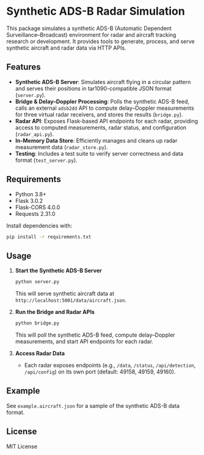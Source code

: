 # Synthetic ADS-B Radar Simulation

This package simulates a synthetic ADS-B (Automatic Dependent Surveillance–Broadcast) environment for radar and aircraft tracking research or development. It provides tools to generate, process, and serve synthetic aircraft and radar data via HTTP APIs.

## Features

- **Synthetic ADS-B Server**: Simulates aircraft flying in a circular pattern and serves their positions in tar1090-compatible JSON format (`server.py`).
- **Bridge & Delay–Doppler Processing**: Polls the synthetic ADS-B feed, calls an external `adsb2dd` API to compute delay–Doppler measurements for three virtual radar receivers, and stores the results (`bridge.py`).
- **Radar API**: Exposes Flask-based API endpoints for each radar, providing access to computed measurements, radar status, and configuration (`radar_api.py`).
- **In-Memory Data Store**: Efficiently manages and cleans up radar measurement data (`radar_store.py`).
- **Testing**: Includes a test suite to verify server correctness and data format (`test_server.py`).

## Requirements

- Python 3.8+
- Flask 3.0.2
- Flask-CORS 4.0.0
- Requests 2.31.0

Install dependencies with:

```bash
pip install -r requirements.txt
```

## Usage

1. **Start the Synthetic ADS-B Server**

   ```bash
   python server.py
   ```

   This will serve synthetic aircraft data at `http://localhost:5001/data/aircraft.json`.

2. **Run the Bridge and Radar APIs**

   ```bash
   python bridge.py
   ```

   This will poll the synthetic ADS-B feed, compute delay–Doppler measurements, and start API endpoints for each radar.

3. **Access Radar Data**
   - Each radar exposes endpoints (e.g., `/data`, `/status`, `/api/detection`, `/api/config`) on its own port (default: 49158, 49159, 49160).

## Example

See `example.aircraft.json` for a sample of the synthetic ADS-B data format.

## License

MIT License

